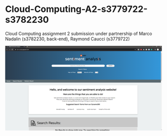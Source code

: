 # Cloud-Computing-A2-s3779722-s3782230
Cloud Computing assignment 2 submission under partnership of Marco Nadalin (s3782230, back-end), Raymond Caucci (s3779722)

![alt text](https://github.com/RayCau/Cloud-Computing-A2-s3779722-s3782230/blob/master/website_screenshot1.png)
